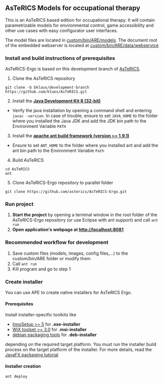 ## AsTeRICS Models for occupational therapy
This is an AsTeRICS based edition for occupational therapy. It will contain parametrizable models for environmental control, game accessibility and other use cases with easy configurator user interfaces.

The model files are located in [custom/bin/ARE/models](custom/bin/ARE/models).
The document root of the embedded webserver is located at [custom/bin/ARE/data/webservice](custom/bin/ARE/data/webservice)

### Install and build instructions of prerequisites 

AsTeRICS-Ergo is based on this development branch of [AsTeRICS](https://github.com/klues/AsTeRICS/tree/bklaus/development-branch).

1. Clone the AsTeRICS repository
```
git clone -b bklaus/development-branch https://github.com/klues/AsTeRICS.git
```
2. Install the [**Java Development Kit 8 (32-bit)**](http://www.oracle.com/technetwork/java/javase/downloads/jdk8-downloads-2133151.html)
  * Verify the java installation by opening a command shell and entering ```javac -version```. In case of trouble, ensure to set ```JAVA_HOME``` to the folder where you installed the Java JDK and add the JDK bin path to the Environment Variable ```PATH```
3. Install the [**apache ant build framework (version >= 1.9.1)**](http://ant.apache.org/bindownload.cgi)
  * Ensure to set ```ANT_HOME``` to the folder where you installed ant and add the ant bin path to the Environment Variable ```Path```
4. Build AsTeRICS
```
cd AsTeRICS
ant
```
5. Clone AsTeRICS-Ergo repository to parallel folder
```
git clone https://github.com/asterics/AsTeRICS-Ergo.git
```

### Run project

1. __Start the project__ by opening a terminal window in the root folder of the AsTeRICS-Ergo repository (or use Eclipse with ant support) and call ```ant run```
2. __Open application's webpage at [http://localhost:8081](http://localhost:8081)__

### Recommended workflow for development

1. Save custom files (models, images, config files,...) to the custom/bin/ARE folder or modify them
2. Call ```ant run```
3. Kill program and go to step 1

### Create installer

You can use APE to create native installers for AsTeRICS Ergo.
#### Prerequisites
Install installer-specific toolkits like 
* [InnoSetup >= 5](http://www.jrsoftware.org/isdl.php) for __.exe-installer__
* [WiX toolset >= 3.0](http://wixtoolset.org/) for __.msi-installer__
* [debian packaging tools](https://wiki.debian.org/PackageManagement) for __.deb-installer__

depending on the required target platform. 
You must run the installer build process on the target platform of the installer. For more details, read the [JavaFX packaging tutorial](https://docs.oracle.com/javase/8/docs/technotes/guides/deploy/self-contained-packaging.html#A1324980)

#### Installer creation

```ant deploy```
